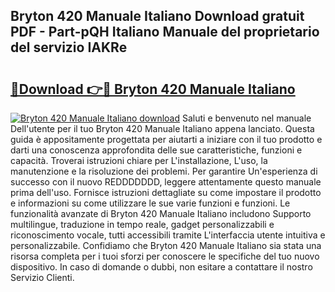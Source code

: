 ## Bryton 420 Manuale Italiano Download gratuit PDF - Part-pQH Italiano Manuale del proprietario del servizio IAKRe

# <h2><a href="http://dfaylpp.blite.top/?on=Bryton+420+Manuale+Italiano">🔗Download 👉🔴 Bryton 420 Manuale Italiano</a></h2>

[![Bryton 420 Manuale Italiano download](https://i.imgur.com/lujVjoI.png)](http://dfaylpp.blite.top/?on=Bryton+420+Manuale+Italiano)
Saluti e benvenuto nel manuale Dell'utente per il tuo Bryton 420 Manuale Italiano appena lanciato. Questa guida è appositamente progettata per aiutarti a iniziare con il tuo prodotto e darti una conoscenza approfondita delle sue caratteristiche, funzioni e capacità. Troverai istruzioni chiare per L'installazione, L'uso, la manutenzione e la risoluzione dei problemi. Per garantire Un'esperienza di successo con il nuovo REDDDDDDD, leggere attentamente questo manuale prima dell'uso. Fornisce istruzioni dettagliate su come impostare il prodotto e informazioni su come utilizzare le sue varie funzioni e funzioni. Le funzionalità avanzate di Bryton 420 Manuale Italiano includono Supporto multilingue, traduzione in tempo reale, gadget personalizzabili e riconoscimento vocale, tutti accessibili tramite L'interfaccia utente intuitiva e personalizzabile. Confidiamo che Bryton 420 Manuale Italiano sia stata una risorsa completa per i tuoi sforzi per conoscere le specifiche del tuo nuovo dispositivo. In caso di domande o dubbi, non esitare a contattare il nostro Servizio Clienti.
